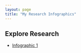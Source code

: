 ```yaml
---
layout: page
title: "My Research Infographics"
---
```


## Explore Research

- [Infographic 1](/images/paper1/)

